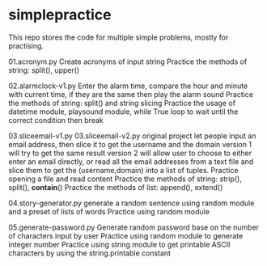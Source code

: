 # simplepractice
This repo stores the code for multiple simple problems, mostly for practising.

01.acronym.py
Create acronyms of input string
Practice the methods of string: split(), upper()

02.alarmclock-v1.py
Enter the alarm time, compare the hour and minute with current time, if they are the same then play the alarm sound
Practice the methods of string: split() and string slicing
Practice the usage of datetime module, playsound module, while True loop to wait until the correct condition then break


03.sliceemail-v1.py
03.sliceemail-v2.py
original project let people input an email address, then slice it to get the username and the domain
version 1 will try to get the same result
version 2 will allow user to choose to either enter an email directly, or read all the email addresses from a text file and slice them to get the (username,domain) into a list of tuples.
Practice opening a file and read content
Practice the methods of string: strip(), split(), __contain__()
Practice the methods of list: append(), extend()


04.story-generator.py
generate a random sentence using random module and a preset of lists of words
Practice using random module

05.generate-password.py
Generate random password base on the number of characters input by user
Practice using random module to generate integer number
Practice using string module to get printable ASCII characters by using the string.printable constant